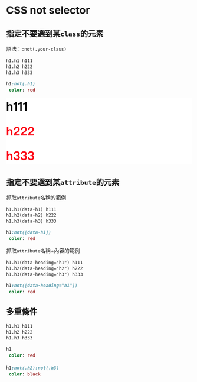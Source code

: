 # CSS not selector

## 指定不要選到某`class`的元素

語法：`:not(.your-class)`

```pug
h1.h1 h111
h1.h2 h222
h1.h3 h333
```

```sass
h1:not(.h1)
 color: red
```

![](https://raw.githubusercontent.com/ianchen0419/notes/master/img/CSS%20not%20selector/01.png)

## 指定不要選到某`attribute`的元素

抓取`attribute`名稱的範例

```pug
h1.h1(data-h1) h111
h1.h2(data-h2) h222
h1.h3(data-h3) h333
```

```sass
h1:not([data-h1])
 color: red
```

抓取`attribute`名稱+內容的範例

```pug
h1.h1(data-heading="h1") h111
h1.h2(data-heading="h2") h222
h1.h3(data-heading="h3") h333
```

```sass
h1:not([data-heading="h1"])
 color: red
```

## 多重條件

```pug
h1.h1 h111
h1.h2 h222
h1.h3 h333
```

```sass
h1
 color: red
 
h1:not(.h2):not(.h3)
 color: black
```
